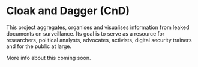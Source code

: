 # Cloak and Dagger (CnD)

This project aggregates, organises and visualises information from leaked documents on surveillance. Its goal is to serve as a resource for researchers, political analysts, advocates, activists, digital security trainers and for the public at large. 

More info about this coming soon. 
